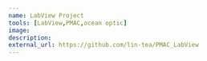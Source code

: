 ```yaml
---
name: LabView Project
tools: [LabView,PMAC,ocean optic]
image:
description: 
external_url: https://github.com/lin-tea/PMAC_LabView  
---
```

